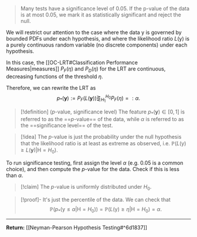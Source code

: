 > Many tests have a significance level of 0.05. If the p-value of the data is at most 0.05, we mark it as statistically significant and reject the null.

We will restrict our attention to the case where the data $\boldsymbol{\mathsf{y}}$ is governed by bounded PDFs under each hypothesis, and where the likelihood ratio $L(\boldsymbol{\mathsf{y}})$ is a purely continuous random variable (no discrete components) under each hypothesis.

In this case, the [[OC-LRT#Classification Performance Measures|measures]] $P_{F}(\eta)$ and $P_{D}(\eta)$ for the LRT are continuous, decreasing functions of the threshold $\eta$.

Therefore, we can rewrite the LRT as 
$$
p_{*}(\mathbf{y}):=P_{F}(L(\mathbf{y}))\mathop{\gtreqless}_{H_{1}}^{H_{0}}P_{F}(\eta)=:\alpha.
$$

> [!definition] ($p$-value, significance level)
> The feature $p_{*}(\mathbf{y})\in[0,1]$ is referred to as the ==$p$-value== of the data, while $\alpha$ is referred to as the ==significance level== of the test.

> [!idea]
> The $p$-value is just the probability under the null hypothesis that the likelihood ratio is at least as extreme as observed, i.e. $\mathbb{P}(L(\boldsymbol{\mathsf{y}})\geq L(\mathbf{y})|\mathsf{H}=H_{0})$.

To run significance testing, first assign the level $\alpha$ (e.g. 0.05 is a common choice), and then compute the $p$-value for the data. Check if this is less than $\alpha$.

> [!claim]
> The $p$-value is uniformly distributed under $H_{0}$.

> [!proof]-
> It's just the percentile of the data. We can check that
> $$
> \mathbb{P}(p_{*}(\boldsymbol{\mathsf{y}}\leq\alpha|\mathsf{H}=H_{0}))
> =\mathbb{P}(L(\boldsymbol{\mathsf{y}})\geq \eta|\mathsf{H}=H_{0})=\alpha.
> $$

---

**Return:** [[Neyman-Pearson Hypothesis Testing#^6d1837]]